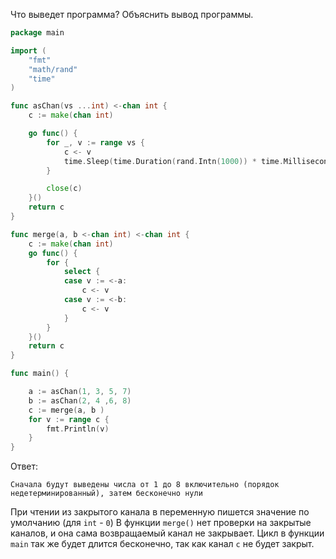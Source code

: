 Что выведет программа? Объяснить вывод программы.

```go
package main

import (
	"fmt"
	"math/rand"
	"time"
)

func asChan(vs ...int) <-chan int {
	c := make(chan int)

	go func() {
		for _, v := range vs {
			c <- v
			time.Sleep(time.Duration(rand.Intn(1000)) * time.Millisecond)
		}

		close(c)
	}()
	return c
}

func merge(a, b <-chan int) <-chan int {
	c := make(chan int)
	go func() {
		for {
			select {
			case v := <-a:
				c <- v
			case v := <-b:
				c <- v
			}
		}
	}()
	return c
}

func main() {

	a := asChan(1, 3, 5, 7)
	b := asChan(2, 4 ,6, 8)
	c := merge(a, b )
	for v := range c {
		fmt.Println(v)
	}
}
```

Ответ:
```
Сначала будут выведены числа от 1 до 8 включительно (порядок недетерминированный), затем бесконечно нули
```
При чтении из закрытого канала в переменную пишется значение по умолчанию (для `int` - `0`)
В функции `merge()` нет проверки на закрытые каналов, и она сама возвращаемый канал не закрывает.
Цикл в функции `main` так же будет длится бесконечно, так как канал `c` не будет закрыт.

